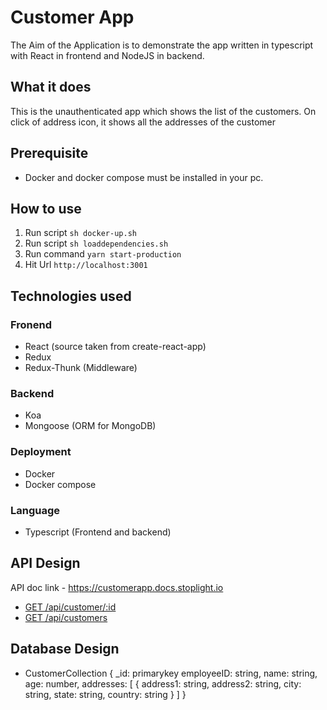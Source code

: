 # Customer App 

The Aim of the Application is to demonstrate the app written in typescript with React in frontend and NodeJS in backend.

## What it does

This is the unauthenticated app which shows the list of the customers. On click of address icon, it shows all the addresses of the customer

## Prerequisite

- Docker and docker compose must be installed in your pc.

## How to use
1. Run script `sh docker-up.sh`
2. Run script `sh loaddependencies.sh`
3. Run command `yarn start-production` 
4. Hit Url `http://localhost:3001`

## Technologies used

### Fronend

- React (source taken from create-react-app)
- Redux
- Redux-Thunk (Middleware)

### Backend

- Koa
- Mongoose (ORM for MongoDB)

### Deployment

- Docker
- Docker compose

### Language

- Typescript (Frontend and backend)

## API Design

API doc link - https://customerapp.docs.stoplight.io

- [GET /api/customer/:id](https://customerapp.docs.stoplight.io/new-subpage/customers/getcustomerid) 
- [GET /api/customers](https://customerapp.docs.stoplight.io/new-subpage/customers/getcustomers)

## Database Design

- CustomerCollection
    {
        _id: primarykey
        employeeID: string,
        name: string,
        age: number,
        addresses: [
            {
                address1: string,
                address2: string,
                city: string,
                state: string,
                country: string
            }
        ]
    }

